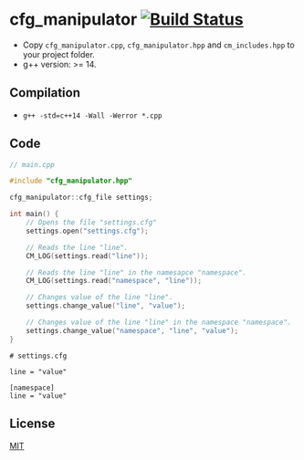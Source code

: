# cfg_manipulator [![Build Status](https://travis-ci.com/RedBull4/cfg_manipulator.svg?branch=main)](https://travis-ci.com/RedBull4/cfg_manipulator)
* Copy ```cfg_manipulator.cpp```, ```cfg_manipulator.hpp``` and ```cm_includes.hpp``` to your project folder.
* g++ version: >= 14.
## Compilation
* ```g++ -std=c++14 -Wall -Werror *.cpp```
## Code
``` cpp
// main.cpp

#include "cfg_manipulator.hpp"

cfg_manipulator::cfg_file settings;

int main() {
    // Opens the file "settings.cfg"
    settings.open("settings.cfg");

    // Reads the line "line".
    CM_LOG(settings.read("line"));

    // Reads the line "line" in the namesapce "namespace".
    CM_LOG(settings.read("namespace", "line"));

    // Changes value of the line "line".
    settings.change_value("line", "value");

    // Changes value of the line "line" in the namespace "namespace".
    settings.change_value("namespace", "line", "value");
}
```
```
# settings.cfg

line = "value"

[namespace]
line = "value"
```
## License
[MIT](https://github.com/RedBull4/cfg_manipulator/blob/main/LICENSE)